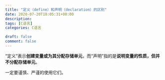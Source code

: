 ```yaml
---
title: "定义（define）和声明（declaration）的区别"
date: 2020-07-20T18:05:31+08:00
description:
tags: [C语言]
categories: C语言

draft: false
comment: false
---
```


“定义”表示**创建变量或为其分配存储单元**，而“声明”指的是**说明变量的性质，但并不分配存储单元**。

一定要谨慎、严谨的使用它们。
